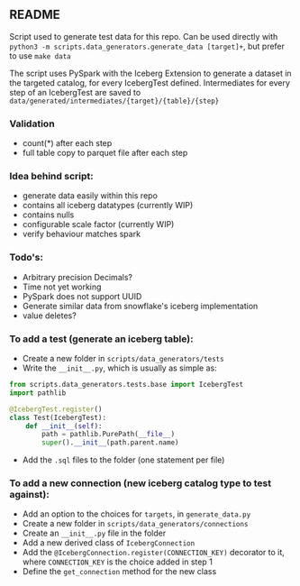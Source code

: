## README
Script used to generate test data for this repo.
Can be used directly with `python3 -m scripts.data_generators.generate_data [target]+`, but prefer to use `make data`

The script uses PySpark with the Iceberg Extension to generate a dataset in the targeted catalog, for every IcebergTest defined.
Intermediates for every step of an IcebergTest are saved to `data/generated/intermediates/{target}/{table}/{step}`

### Validation
- count(*) after each step
- full table copy to parquet file after each step

### Idea behind script:
- generate data easily within this repo
- contains all iceberg datatypes (currently WIP)
- contains nulls
- configurable scale factor (currently WIP)
- verify behaviour matches spark

### Todo's:
- Arbitrary precision Decimals?
- Time not yet working
- PySpark does not support UUID
- Generate similar data from snowflake's iceberg implementation
- value deletes?

### To add a test (generate an iceberg table):
- Create a new folder in `scripts/data_generators/tests`
- Write the `__init__.py`, which is usually as simple as:
```py
from scripts.data_generators.tests.base import IcebergTest
import pathlib

@IcebergTest.register()
class Test(IcebergTest):
    def __init__(self):
        path = pathlib.PurePath(__file__)
        super().__init__(path.parent.name)
```
- Add the `.sql` files to the folder (one statement per file)

### To add a new connection (new iceberg catalog type to test against):
- Add an option to the choices for `targets`, in `generate_data.py`
- Create a new folder in `scripts/data_generators/connections`
- Create an `__init__.py` file in the folder
- Add a new derived class of `IcebergConnection`
- Add the `@IcebergConnection.register(CONNECTION_KEY)` decorator to it, where `CONNECTION_KEY` is the choice added in step 1
- Define the `get_connection` method for the new class
